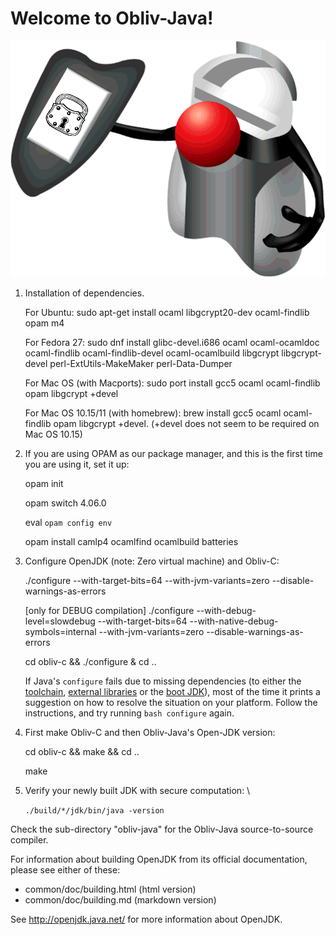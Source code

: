 Welcome to Obliv-Java!
======================

![Crypto-Duke](cryptoduke.gif "Crypto-Duke ready to battle the Adversary!")

1. Installation of dependencies.

    For Ubuntu: sudo apt-get install ocaml libgcrypt20-dev ocaml-findlib opam m4
    
    For Fedora 27: sudo dnf install glibc-devel.i686 ocaml ocaml-ocamldoc ocaml-findlib ocaml-findlib-devel ocaml-ocamlbuild libgcrypt libgcrypt-devel perl-ExtUtils-MakeMaker perl-Data-Dumper
    
    For Mac OS (with Macports): sudo port install gcc5 ocaml ocaml-findlib opam libgcrypt +devel
    
    For Mac OS 10.15/11 (with homebrew): brew install gcc5 ocaml ocaml-findlib opam libgcrypt +devel. (+devel does not seem to be required on Mac OS 10.15)
    
2. If you are using OPAM as our package manager, and this is the first time you are using it, set it up:

   opam init
   
   opam switch 4.06.0
   
   eval `opam config env`
   
   opam install camlp4 ocamlfind ocamlbuild batteries

3. Configure OpenJDK (note: Zero virtual machine) and Obliv-C:

    ./configure --with-target-bits=64 --with-jvm-variants=zero --disable-warnings-as-errors
    
    [only for DEBUG compilation]
        ./configure --with-debug-level=slowdebug --with-target-bits=64 --with-native-debug-symbols=internal --with-jvm-variants=zero --disable-warnings-as-errors
        
    cd obliv-c && ./configure & cd ..

    If Java's `configure` fails due to missing dependencies (to either the
    [toolchain](#native-compiler-toolchain-requirements), [external libraries](
    #external-library-requirements) or the [boot JDK](#boot-jdk-requirements)),
    most of the time it prints a suggestion on how to resolve the situation on
    your platform. Follow the instructions, and try running `bash configure`
    again.

4. First make Obliv-C and then Obliv-Java's Open-JDK version:

    cd obliv-c && make && cd ..
    
    make

5. Verify your newly built JDK with secure computation: \

    `./build/*/jdk/bin/java -version`


Check the sub-directory "obliv-java" for the Obliv-Java source-to-source compiler.


For information about building OpenJDK from its official documentation,
please see either of these:

  * common/doc/building.html   (html version)
  * common/doc/building.md     (markdown version)

See http://openjdk.java.net/ for more information about OpenJDK.
